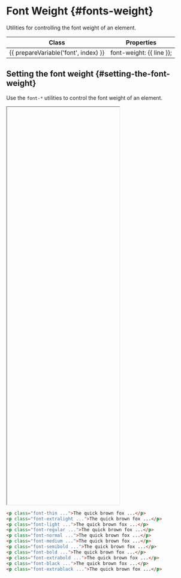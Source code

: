 ---
---
<script setup>
import { inject } from 'vue';

const presetFonts = inject('presetFonts');

const prepareVariable = (prefix, variable) => {
	return variable === 'DEFAULT'
		? prefix
		: `${prefix}-${variable}`
};
</script>

# Font Weight {#fonts-weight}

<div class="header-info">
	<div class="header-info-descr">
		<div>
			Utilities for controlling the font weight of an element.
		</div>
		<div class="header-info-nav">
			<ShTailwindCssLink
				to="https://tailwindcss.com/docs/font-weight#basic-usage"
			/>
		</div>
	</div>
</div>

<div class="info-wrapper">
	<table class="info">
		<thead>
			<tr>
				<th>Class</th>
				<th>Properties</th>
			</tr>
		</thead>
		<tbody>
			<tr 
				v-for="(line, index) in presetFonts.theme.fontWeight"
				:key="index"
			>
				<td translate="no" class="variable">{{ prepareVariable('font', index) }}</td>
				<td translate="no" class="value">
					font-weight: {{ line }};
				</td>
			</tr>
		</tbody>
	</table>
</div>

## Setting the font weight {#setting-the-font-weight}

Use the `font-*` utilities to control the font weight of an element.

<iframe data-why style="min-height: 1060px">
<div class="flex flex-col gap-8">
	<div>
		<span class="font-medium text-sm text-gray-500 font-mono mb-3 dark:text-gray-400">font-thin</span>
		<p class="font-b24-system font-thin text-4xl text-gray-900 dark:text-gray-200">
			The quick brown fox jumps over the lazy dog.
		</p>
	</div>
	<div>
		<span class="font-medium text-sm text-gray-500 font-mono mb-3 dark:text-gray-400">font-extralight</span>
		<p class="font-b24-system font-extralight text-4xl text-gray-900 dark:text-gray-200">
			The quick brown fox jumps over the lazy dog.
		</p>
	</div>
	<div>
		<span class="font-medium text-sm text-gray-500 font-mono mb-3 dark:text-gray-400">font-light</span>
		<p class="font-b24-system font-light text-4xl text-gray-900 dark:text-gray-200">
			The quick brown fox jumps over the lazy dog.
		</p>
	</div>
	<div>
		<span class="font-medium text-sm text-gray-500 font-mono mb-3 dark:text-gray-400">font-regular</span>
		<p class="font-b24-system font-regular text-4xl text-gray-900 dark:text-gray-200">
			The quick brown fox jumps over the lazy dog.
		</p>
	</div>
	<div>
		<span class="font-medium text-sm text-gray-500 font-mono mb-3 dark:text-gray-400">font-normal</span>
		<p class="font-b24-system font-normal text-4xl text-gray-900 dark:text-gray-200">
			The quick brown fox jumps over the lazy dog.
		</p>
	</div>
	<div>
		<span class="font-medium text-sm text-gray-500 font-mono mb-3 dark:text-gray-400">font-medium</span>
		<p class="font-b24-system font-medium text-4xl text-gray-900 dark:text-gray-200">
			The quick brown fox jumps over the lazy dog.
		</p>
	</div>
	<div>
		<span class="font-medium text-sm text-gray-500 font-mono mb-3 dark:text-gray-400">font-semibold</span>
		<p class="font-b24-system font-semibold text-4xl text-gray-900 dark:text-gray-200">
			The quick brown fox jumps over the lazy dog.
		</p>
	</div>
	<div>
		<span class="font-medium text-sm text-gray-500 font-mono mb-3 dark:text-gray-400">font-bold</span>
		<p class="font-b24-system font-bold text-4xl text-gray-900 dark:text-gray-200">
			The quick brown fox jumps over the lazy dog.
		</p>
	</div>
	<div>
		<span class="font-medium text-sm text-gray-500 font-mono mb-3 dark:text-gray-400">font-extrabold</span>
		<p class="font-b24-system font-extrabold text-4xl text-gray-900 dark:text-gray-200">
			The quick brown fox jumps over the lazy dog.
		</p>
	</div>
	<div>
		<span class="font-medium text-sm text-gray-500 font-mono mb-3 dark:text-gray-400">font-black</span>
		<p class="font-b24-system font-black text-4xl text-gray-900 dark:text-gray-200">
			The quick brown fox jumps over the lazy dog.
		</p>
	</div>
	<div>
		<span class="font-medium text-sm text-gray-500 font-mono mb-3 dark:text-gray-400">font-extrablack</span>
		<p class="font-b24-system font-extrablack text-4xl text-gray-900 dark:text-gray-200">
			The quick brown fox jumps over the lazy dog.
		</p>
	</div>
</div>
</iframe>

```html
<p class="font-thin ...">The quick brown fox ...</p>
<p class="font-extralight ...">The quick brown fox ...</p>
<p class="font-light ...">The quick brown fox ...</p>
<p class="font-regular ...">The quick brown fox ...</p>
<p class="font-normal ...">The quick brown fox ...</p>
<p class="font-medium ...">The quick brown fox ...</p>
<p class="font-semibold ...">The quick brown fox ...</p>
<p class="font-bold ...">The quick brown fox ...</p>
<p class="font-extrabold ...">The quick brown fox ...</p>
<p class="font-black ...">The quick brown fox ...</p>
<p class="font-extrablack ...">The quick brown fox ...</p>
```